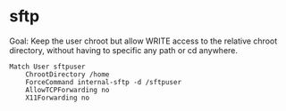sftp
====

Goal: Keep the user chroot but allow WRITE access to the relative chroot directory, without having to specific any path or cd anywhere.

```
Match User sftpuser
    ChrootDirectory /home
    ForceCommand internal-sftp -d /sftpuser
    AllowTCPForwarding no
    X11Forwarding no
```

